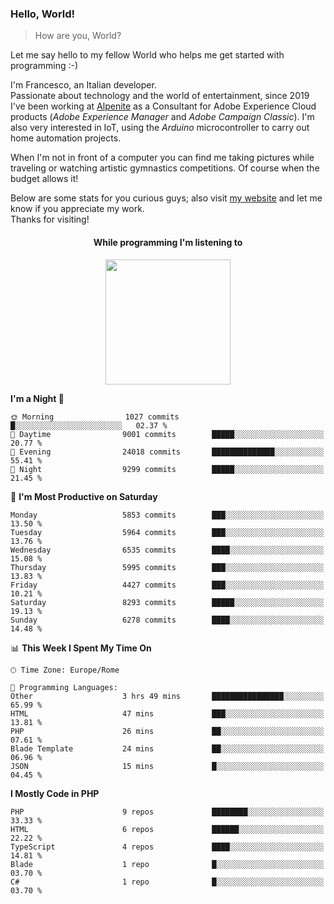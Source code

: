 ### Hello, World!

> How are you, World?

Let me say hello to my fellow World who helps me get started with programming :-)

I'm Francesco, an Italian developer.  
Passionate about technology and the world of entertainment, since 2019 I've been working at [Alpenite](https://www.alpenite.com) as a Consultant for Adobe Experience Cloud products (*Adobe Experience Manager* and *Adobe Campaign Classic*). I'm also very interested in IoT, using the *Arduino* microcontroller to carry out home automation projects.

When I'm not in front of a computer you can find me taking pictures while traveling or watching artistic gymnastics competitions. Of course when the budget allows it!

Below are some stats for you curious guys; also visit [my website](https://www.francescorega.eu) and let me know if you appreciate my work.  
Thanks for visiting!

<div align="center">
  <h4>While programming I'm listening to</h4>
  <a href="https://apps.francescorega.eu/now-playing/11147232609" target="_blank"><img src="https://apps.francescorega.eu/now-playing/11147232609" width="200"></a>
</div>

<!--START_SECTION:waka-->
**I'm a Night 🦉** 

```text
🌞 Morning                1027 commits        █░░░░░░░░░░░░░░░░░░░░░░░░   02.37 % 
🌆 Daytime                9001 commits        █████░░░░░░░░░░░░░░░░░░░░   20.77 % 
🌃 Evening                24018 commits       ██████████████░░░░░░░░░░░   55.41 % 
🌙 Night                  9299 commits        █████░░░░░░░░░░░░░░░░░░░░   21.45 % 
```
📅 **I'm Most Productive on Saturday** 

```text
Monday                   5853 commits        ███░░░░░░░░░░░░░░░░░░░░░░   13.50 % 
Tuesday                  5964 commits        ███░░░░░░░░░░░░░░░░░░░░░░   13.76 % 
Wednesday                6535 commits        ████░░░░░░░░░░░░░░░░░░░░░   15.08 % 
Thursday                 5995 commits        ███░░░░░░░░░░░░░░░░░░░░░░   13.83 % 
Friday                   4427 commits        ███░░░░░░░░░░░░░░░░░░░░░░   10.21 % 
Saturday                 8293 commits        █████░░░░░░░░░░░░░░░░░░░░   19.13 % 
Sunday                   6278 commits        ████░░░░░░░░░░░░░░░░░░░░░   14.48 % 
```


📊 **This Week I Spent My Time On** 

```text
🕑︎ Time Zone: Europe/Rome

💬 Programming Languages: 
Other                    3 hrs 49 mins       ████████████████░░░░░░░░░   65.99 % 
HTML                     47 mins             ███░░░░░░░░░░░░░░░░░░░░░░   13.81 % 
PHP                      26 mins             ██░░░░░░░░░░░░░░░░░░░░░░░   07.61 % 
Blade Template           24 mins             ██░░░░░░░░░░░░░░░░░░░░░░░   06.96 % 
JSON                     15 mins             █░░░░░░░░░░░░░░░░░░░░░░░░   04.45 % 
```

**I Mostly Code in PHP** 

```text
PHP                      9 repos             ████████░░░░░░░░░░░░░░░░░   33.33 % 
HTML                     6 repos             ██████░░░░░░░░░░░░░░░░░░░   22.22 % 
TypeScript               4 repos             ████░░░░░░░░░░░░░░░░░░░░░   14.81 % 
Blade                    1 repo              █░░░░░░░░░░░░░░░░░░░░░░░░   03.70 % 
C#                       1 repo              █░░░░░░░░░░░░░░░░░░░░░░░░   03.70 % 
```




<!--END_SECTION:waka-->
